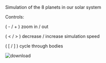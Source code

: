 Simulation of the 8 planets in our solar system

Controls:

( - / + ) zoom in / out

( < / > ) decrease / increase simulation speed

( [ / ] ) cycle through bodies

![download](https://user-images.githubusercontent.com/31460614/115948175-6b8ed480-a4c4-11eb-87e2-de8a2b44d07d.png)

